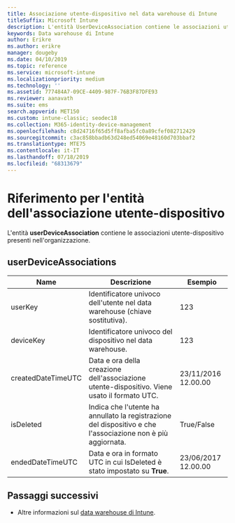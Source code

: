 ```yaml
---
title: Associazione utente-dispositivo nel data warehouse di Intune
titleSuffix: Microsoft Intune
description: L'entità UserDeviceAssociation contiene le associazioni utente-dispositivo presenti nell'organizzazione.
keywords: Data warehouse di Intune
author: Erikre
ms.author: erikre
manager: dougeby
ms.date: 04/10/2019
ms.topic: reference
ms.service: microsoft-intune
ms.localizationpriority: medium
ms.technology: ''
ms.assetid: 777484A7-09CE-4409-987F-76B3F87DFE93
ms.reviewer: aanavath
ms.suite: ems
search.appverid: MET150
ms.custom: intune-classic; seodec18
ms.collection: M365-identity-device-management
ms.openlocfilehash: c8d24716f65d5ff8afba5fc0a89cfef082712429
ms.sourcegitcommit: c3ac858bbadb63d248ed54069e48160d703bbaf2
ms.translationtype: MTE75
ms.contentlocale: it-IT
ms.lasthandoff: 07/18/2019
ms.locfileid: "68313679"
---
```

# <a name="reference-for-user-device-association-entity"></a>Riferimento per l'entità dell'associazione utente-dispositivo

L'entità **userDeviceAssociation** contiene le associazioni utente-dispositivo presenti nell'organizzazione.

## <a name="userdeviceassociations"></a>userDeviceAssociations


|        Name        |                                           Descrizione                                            |        Esempio         |
|--------------------|--------------------------------------------------------------------------------------------------|------------------------|
|      userKey       |              Identificatore univoco dell'utente nel data warehouse (chiave sostitutiva).               |          123           |
|     deviceKey      |                      Identificatore univoco del dispositivo nel data warehouse.                      |          123           |
| createdDateTimeUTC |           Data e ora della creazione dell'associazione utente-dispositivo. Viene usato il formato UTC.           | 23/11/2016 12.00.00 |
|     isDeleted      | Indica che l'utente ha annullato la registrazione del dispositivo e che l'associazione non è più aggiornata. |       True/False       |
|  endedDateTimeUTC  |              Data e ora in formato UTC in cui IsDeleted è stato impostato su <strong>True</strong>.               | 23/06/2017 12.00.00 |

## <a name="next-steps"></a>Passaggi successivi

- Altre informazioni sul [data warehouse di Intune](reports-nav-create-intune-reports.md).
